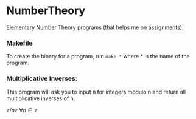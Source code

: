 # NumberTheory

Elementary Number Theory programs (that helps me on assignments). 

### Makefile

To create the binary for a program, run `make *` where * is the name of the program.

### Multiplicative Inverses:

This program will ask you to input n for integers modulo n and return all multiplicative inverses of n.

$\mathbb{z} / n\mathbb{z} \ \forall n \in \mathbb{z}$